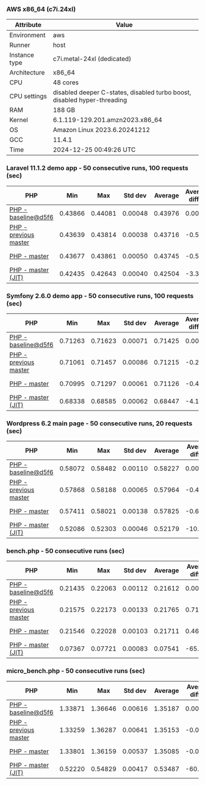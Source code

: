 ### AWS x86_64 (c7i.24xl)

|  Attribute    |     Value      |
|---------------|----------------|
| Environment   |aws|
| Runner        |host|
| Instance type |c7i.metal-24xl (dedicated)|
| Architecture  |x86_64
| CPU           |48 cores|
| CPU settings  |disabled deeper C-states, disabled turbo boost, disabled hyper-threading|
| RAM           |188 GB|
| Kernel        |6.1.119-129.201.amzn2023.x86_64|
| OS            |Amazon Linux 2023.6.20241212|
| GCC           |11.4.1|
| Time          |2024-12-25 00:49:26 UTC|

### Laravel 11.1.2 demo app - 50 consecutive runs, 100 requests (sec)

|     PHP     |     Min     |     Max     |    Std dev   |   Average  |  Average diff % |   Median   | Median diff % |     Memory    |
|-------------|-------------|-------------|--------------|------------|-----------------|------------|---------------|---------------|
|[PHP - baseline@d5f6](https://github.com/php/php-src/commit/d5f6e56610)|0.43866|0.44081|0.00048|0.43976|0.00%|0.43974|0.00%|41.82 MB|
|[PHP - previous master](https://github.com/php/php-src/commit/4e9cde758e)|0.43639|0.43814|0.00038|0.43716|-0.59%|0.43713|-0.59%|41.69 MB|
|[PHP - master](https://github.com/php/php-src/commit/48b37fe384)|0.43677|0.43861|0.00050|0.43745|-0.53%|0.43734|-0.55%|41.69 MB|
|[PHP - master (JIT)](https://github.com/php/php-src/commit/48b37fe384)|0.42435|0.42643|0.00040|0.42504|-3.35%|0.42500|-3.35%|50.75 MB|

### Symfony 2.6.0 demo app - 50 consecutive runs, 100 requests (sec)

|     PHP     |     Min     |     Max     |    Std dev   |   Average  |  Average diff % |   Median   | Median diff % |     Memory    |
|-------------|-------------|-------------|--------------|------------|-----------------|------------|---------------|---------------|
|[PHP - baseline@d5f6](https://github.com/php/php-src/commit/d5f6e56610)|0.71263|0.71623|0.00071|0.71425|0.00%|0.71423|0.00%|37.33 MB|
|[PHP - previous master](https://github.com/php/php-src/commit/4e9cde758e)|0.71061|0.71457|0.00086|0.71215|-0.29%|0.71199|-0.31%|37.39 MB|
|[PHP - master](https://github.com/php/php-src/commit/48b37fe384)|0.70995|0.71297|0.00061|0.71126|-0.42%|0.71110|-0.44%|37.39 MB|
|[PHP - master (JIT)](https://github.com/php/php-src/commit/48b37fe384)|0.68338|0.68585|0.00062|0.68447|-4.17%|0.68432|-4.19%|44.47 MB|

### Wordpress 6.2 main page - 50 consecutive runs, 20 requests (sec)

|     PHP     |     Min     |     Max     |    Std dev   |   Average  |  Average diff % |   Median   | Median diff % |     Memory    |
|-------------|-------------|-------------|--------------|------------|-----------------|------------|---------------|---------------|
|[PHP - baseline@d5f6](https://github.com/php/php-src/commit/d5f6e56610)|0.58072|0.58482|0.00110|0.58227|0.00%|0.58214|0.00%|42.95 MB|
|[PHP - previous master](https://github.com/php/php-src/commit/4e9cde758e)|0.57868|0.58188|0.00065|0.57964|-0.45%|0.57956|-0.44%|42.79 MB|
|[PHP - master](https://github.com/php/php-src/commit/48b37fe384)|0.57411|0.58021|0.00138|0.57825|-0.69%|0.57852|-0.62%|42.79 MB|
|[PHP - master (JIT)](https://github.com/php/php-src/commit/48b37fe384)|0.52086|0.52303|0.00046|0.52179|-10.39%|0.52181|-10.36%|61.87 MB|

### bench.php - 50 consecutive runs (sec)

|     PHP     |     Min     |     Max     |    Std dev   |   Average  |  Average diff % |   Median   | Median diff % |     Memory    |
|-------------|-------------|-------------|--------------|------------|-----------------|------------|---------------|---------------|
|[PHP - baseline@d5f6](https://github.com/php/php-src/commit/d5f6e56610)|0.21435|0.22063|0.00112|0.21612|0.00%|0.21581|0.00%|26.12 MB|
|[PHP - previous master](https://github.com/php/php-src/commit/4e9cde758e)|0.21575|0.22173|0.00133|0.21765|0.71%|0.21736|0.72%|26.06 MB|
|[PHP - master](https://github.com/php/php-src/commit/48b37fe384)|0.21546|0.22028|0.00103|0.21711|0.46%|0.21701|0.55%|26.06 MB|
|[PHP - master (JIT)](https://github.com/php/php-src/commit/48b37fe384)|0.07367|0.07721|0.00083|0.07541|-65.11%|0.07533|-65.09%|27.23 MB|

### micro_bench.php - 50 consecutive runs (sec)

|     PHP     |     Min     |     Max     |    Std dev   |   Average  |  Average diff % |   Median   | Median diff % |     Memory    |
|-------------|-------------|-------------|--------------|------------|-----------------|------------|---------------|---------------|
|[PHP - baseline@d5f6](https://github.com/php/php-src/commit/d5f6e56610)|1.33871|1.36646|0.00616|1.35187|0.00%|1.35170|0.00%|20.38 MB|
|[PHP - previous master](https://github.com/php/php-src/commit/4e9cde758e)|1.33259|1.36287|0.00641|1.35153|-0.03%|1.35241|0.05%|20.32 MB|
|[PHP - master](https://github.com/php/php-src/commit/48b37fe384)|1.33801|1.36159|0.00537|1.35085|-0.08%|1.35104|-0.05%|20.32 MB|
|[PHP - master (JIT)](https://github.com/php/php-src/commit/48b37fe384)|0.52220|0.54829|0.00417|0.53487|-60.43%|0.53472|-60.44%|21.65 MB|
